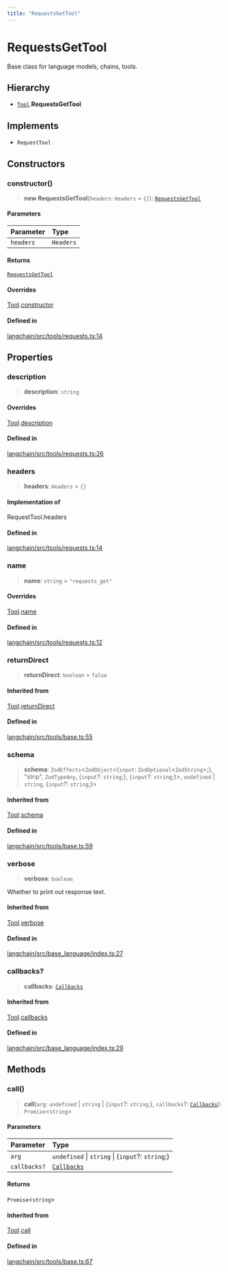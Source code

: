 ```yaml
---
title: "RequestsGetTool"
---
```


# RequestsGetTool

Base class for language models, chains, tools.

## Hierarchy

- [`Tool`](Tool.md).**RequestsGetTool**

## Implements

- `RequestTool`

## Constructors

### constructor()

> **new RequestsGetTool**(`headers`: `Headers` = `{}`): [`RequestsGetTool`](RequestsGetTool.md)

#### Parameters

| Parameter | Type      |
| :-------- | :-------- |
| `headers` | `Headers` |

#### Returns

[`RequestsGetTool`](RequestsGetTool.md)

#### Overrides

[Tool](Tool.md).[constructor](Tool.md#constructor)

#### Defined in

[langchain/src/tools/requests.ts:14](https://github.com/hwchase17/langchainjs/blob/ddf2996/langchain/src/tools/requests.ts#L14)

## Properties

### description

> **description**: `string`

#### Overrides

[Tool](Tool.md).[description](Tool.md#description)

#### Defined in

[langchain/src/tools/requests.ts:26](https://github.com/hwchase17/langchainjs/blob/ddf2996/langchain/src/tools/requests.ts#L26)

### headers

> **headers**: `Headers` = `{}`

#### Implementation of

RequestTool.headers

#### Defined in

[langchain/src/tools/requests.ts:14](https://github.com/hwchase17/langchainjs/blob/ddf2996/langchain/src/tools/requests.ts#L14)

### name

> **name**: `string` = `"requests_get"`

#### Overrides

[Tool](Tool.md).[name](Tool.md#name)

#### Defined in

[langchain/src/tools/requests.ts:12](https://github.com/hwchase17/langchainjs/blob/ddf2996/langchain/src/tools/requests.ts#L12)

### returnDirect

> **returnDirect**: `boolean` = `false`

#### Inherited from

[Tool](Tool.md).[returnDirect](Tool.md#returndirect)

#### Defined in

[langchain/src/tools/base.ts:55](https://github.com/hwchase17/langchainjs/blob/ddf2996/langchain/src/tools/base.ts#L55)

### schema

> **schema**: `ZodEffects`<`ZodObject`<\{`input`: `ZodOptional`<`ZodString`\>;}, "strip", `ZodTypeAny`, \{`input`?: `string`;}, \{`input`?: `string`;}\>, `undefined` \| `string`, \{`input`?: `string`;}\>

#### Inherited from

[Tool](Tool.md).[schema](Tool.md#schema)

#### Defined in

[langchain/src/tools/base.ts:59](https://github.com/hwchase17/langchainjs/blob/ddf2996/langchain/src/tools/base.ts#L59)

### verbose

> **verbose**: `boolean`

Whether to print out response text.

#### Inherited from

[Tool](Tool.md).[verbose](Tool.md#verbose)

#### Defined in

[langchain/src/base_language/index.ts:27](https://github.com/hwchase17/langchainjs/blob/ddf2996/langchain/src/base_language/index.ts#L27)

### callbacks?

> **callbacks**: [`Callbacks`](../../callbacks/types/Callbacks.md)

#### Inherited from

[Tool](Tool.md).[callbacks](Tool.md#callbacks)

#### Defined in

[langchain/src/base_language/index.ts:29](https://github.com/hwchase17/langchainjs/blob/ddf2996/langchain/src/base_language/index.ts#L29)

## Methods

### call()

> **call**(`arg`: `undefined` \| `string` \| \{`input`?: `string`;}, `callbacks`?: [`Callbacks`](../../callbacks/types/Callbacks.md)): `Promise`<`string`\>

#### Parameters

| Parameter    | Type                                              |
| :----------- | :------------------------------------------------ |
| `arg`        | `undefined` \| `string` \| \{`input`?: `string`;} |
| `callbacks?` | [`Callbacks`](../../callbacks/types/Callbacks.md) |

#### Returns

`Promise`<`string`\>

#### Inherited from

[Tool](Tool.md).[call](Tool.md#call)

#### Defined in

[langchain/src/tools/base.ts:67](https://github.com/hwchase17/langchainjs/blob/ddf2996/langchain/src/tools/base.ts#L67)
